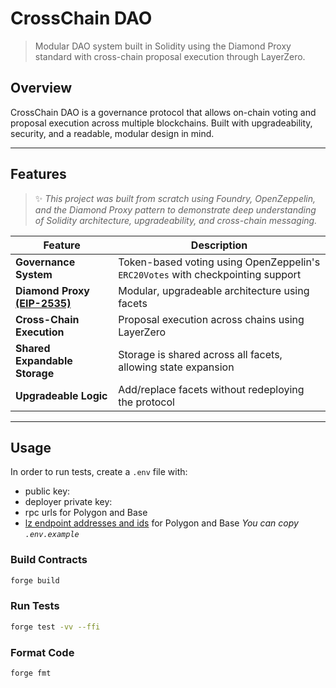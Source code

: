 # CrossChain DAO

> Modular DAO system built in Solidity using the Diamond Proxy standard with cross-chain proposal execution through LayerZero.

## Overview

CrossChain DAO is a governance protocol that allows on-chain voting and proposal execution across multiple blockchains. Built with upgradeability, security, and a readable, modular design in mind.

---

## Features

> ✨ _This project was built from scratch using Foundry, OpenZeppelin, and the Diamond Proxy pattern to demonstrate deep understanding of Solidity architecture, upgradeability, and cross-chain messaging._

| Feature                                                                 | Description                                                                     |
| ----------------------------------------------------------------------- | ------------------------------------------------------------------------------- |
| **Governance System**                                                   | Token-based voting using OpenZeppelin's `ERC20Votes` with checkpointing support |
| **Diamond Proxy [(EIP-2535)](https://eips.ethereum.org/EIPS/eip-2535)** | Modular, upgradeable architecture using facets                                  |
| **Cross-Chain Execution**                                               | Proposal execution across chains using LayerZero                                |
| **Shared Expandable Storage**                                           | Storage is shared across all facets, allowing state expansion                   |
| **Upgradeable Logic**                                                   | Add/replace facets without redeploying the protocol                             |

---

## Usage

In order to run tests, create a `.env` file with:

- public key:
- deployer private key:
- rpc urls for Polygon and Base
- [lz endpoint addresses and ids](https://docs.layerzero.network/v2/deployments/deployed-contracts) for Polygon and Base
  _You can copy `.env.example`_

### Build Contracts

```bash
forge build
```

### Run Tests

```bash
forge test -vv --ffi
```

### Format Code

```bash
forge fmt
```
